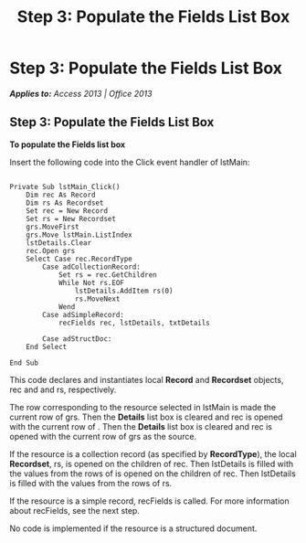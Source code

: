 ﻿---
title: 'Step 3: Populate the Fields List Box'
TOCTitle: 'Step 3: Populate the Fields List Box'
ms:assetid: b304d3a1-2237-d6f5-6e32-c6e5b9946e10
ms:mtpsurl: https://msdn.microsoft.com/en-us/library/JJ249855(v=office.15)
ms:contentKeyID: 48547187
ms.date: 09/18/2015
mtps_version: v=office.15
---

# Step 3: Populate the Fields List Box


_**Applies to:** Access 2013 | Office 2013_

## Step 3: Populate the Fields List Box

**To populate the Fields list box**

Insert the following code into the Click event handler of lstMain:

``` 
 
Private Sub lstMain_Click() 
    Dim rec As Record 
    Dim rs As Recordset 
    Set rec = New Record 
    Set rs = New Recordset 
    grs.MoveFirst 
    grs.Move lstMain.ListIndex 
    lstDetails.Clear 
    rec.Open grs 
    Select Case rec.RecordType 
        Case adCollectionRecord: 
            Set rs = rec.GetChildren 
            While Not rs.EOF 
                lstDetails.AddItem rs(0) 
                rs.MoveNext 
            Wend 
        Case adSimpleRecord: 
            recFields rec, lstDetails, txtDetails 
             
        Case adStructDoc: 
    End Select 
     
End Sub 
```

This code declares and instantiates local **Record** and **Recordset** objects, rec and and rs, respectively.

The row corresponding to the resource selected in lstMain is made the current row of grs. Then the **Details** list box is cleared and rec is opened with the current row of . Then the **Details** list box is cleared and rec is opened with the current row of grs as the source.

If the resource is a collection record (as specified by **RecordType**), the local **Recordset**, rs, is opened on the children of rec. Then lstDetails is filled with the values from the rows of is opened on the children of rec. Then lstDetails is filled with the values from the rows of rs.

If the resource is a simple record, recFields is called. For more information about recFields, see the next step.

No code is implemented if the resource is a structured document.

